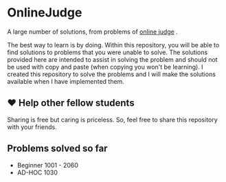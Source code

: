 # OnlineJudge

A large number of solutions, from problems of  [online judge]( https://www.urionlinejudge.com.br "Title") .

The best way to learn is by doing. Within this repository, you will be able to find solutions to problems that you were unable to solve.
The solutions provided here are intended to assist in solving the problem and should not be used with copy and paste (when copying you won't be learning). I created this repository to solve the problems and I will make the solutions available when I have implemented them.

## :heart: Help other fellow students

Sharing is free but caring is priceless. So, feel free to share this repository with your friends.

## Problems solved so far
- Beginner 1001 - 2060
- AD-HOC 1030

